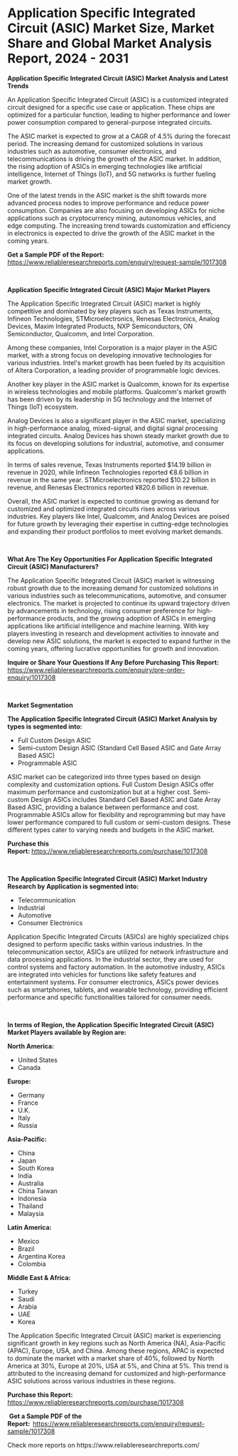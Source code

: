 <p><h1>Application Specific Integrated Circuit (ASIC) Market Size, Market Share and Global Market Analysis Report, 2024 - 2031</h1></p><p><strong>Application Specific Integrated Circuit (ASIC) Market Analysis and Latest Trends</strong></p>
<p><p>An Application Specific Integrated Circuit (ASIC) is a customized integrated circuit designed for a specific use case or application. These chips are optimized for a particular function, leading to higher performance and lower power consumption compared to general-purpose integrated circuits.</p><p>The ASIC market is expected to grow at a CAGR of 4.5% during the forecast period. The increasing demand for customized solutions in various industries such as automotive, consumer electronics, and telecommunications is driving the growth of the ASIC market. In addition, the rising adoption of ASICs in emerging technologies like artificial intelligence, Internet of Things (IoT), and 5G networks is further fueling market growth.</p><p>One of the latest trends in the ASIC market is the shift towards more advanced process nodes to improve performance and reduce power consumption. Companies are also focusing on developing ASICs for niche applications such as cryptocurrency mining, autonomous vehicles, and edge computing. The increasing trend towards customization and efficiency in electronics is expected to drive the growth of the ASIC market in the coming years.</p></p>
<p><strong>Get a Sample PDF of the Report:&nbsp;</strong> <a href="https://www.reliableresearchreports.com/enquiry/request-sample/1017308">https://www.reliableresearchreports.com/enquiry/request-sample/1017308</a></p>
<p>&nbsp;</p>
<p><strong>Application Specific Integrated Circuit (ASIC) Major Market Players</strong></p>
<p><p>The Application Specific Integrated Circuit (ASIC) market is highly competitive and dominated by key players such as Texas Instruments, Infineon Technologies, STMicroelectronics, Renesas Electronics, Analog Devices, Maxim Integrated Products, NXP Semiconductors, ON Semiconductor, Qualcomm, and Intel Corporation.</p><p>Among these companies, Intel Corporation is a major player in the ASIC market, with a strong focus on developing innovative technologies for various industries. Intel's market growth has been fueled by its acquisition of Altera Corporation, a leading provider of programmable logic devices.</p><p>Another key player in the ASIC market is Qualcomm, known for its expertise in wireless technologies and mobile platforms. Qualcomm's market growth has been driven by its leadership in 5G technology and the Internet of Things (IoT) ecosystem.</p><p>Analog Devices is also a significant player in the ASIC market, specializing in high-performance analog, mixed-signal, and digital signal processing integrated circuits. Analog Devices has shown steady market growth due to its focus on developing solutions for industrial, automotive, and consumer applications.</p><p>In terms of sales revenue, Texas Instruments reported $14.19 billion in revenue in 2020, while Infineon Technologies reported €8.6 billion in revenue in the same year. STMicroelectronics reported $10.22 billion in revenue, and Renesas Electronics reported ¥820.6 billion in revenue.</p><p>Overall, the ASIC market is expected to continue growing as demand for customized and optimized integrated circuits rises across various industries. Key players like Intel, Qualcomm, and Analog Devices are poised for future growth by leveraging their expertise in cutting-edge technologies and expanding their product portfolios to meet evolving market demands.</p></p>
<p>&nbsp;</p>
<p><strong>What Are The Key Opportunities For Application Specific Integrated Circuit (ASIC) Manufacturers?</strong></p>
<p><p>The Application Specific Integrated Circuit (ASIC) market is witnessing robust growth due to the increasing demand for customized solutions in various industries such as telecommunications, automotive, and consumer electronics. The market is projected to continue its upward trajectory driven by advancements in technology, rising consumer preference for high-performance products, and the growing adoption of ASICs in emerging applications like artificial intelligence and machine learning. With key players investing in research and development activities to innovate and develop new ASIC solutions, the market is expected to expand further in the coming years, offering lucrative opportunities for growth and innovation.</p></p>
<p><strong>Inquire or Share Your Questions If Any Before Purchasing This Report:</strong> <a href="https://www.reliableresearchreports.com/enquiry/pre-order-enquiry/1017308">https://www.reliableresearchreports.com/enquiry/pre-order-enquiry/1017308</a></p>
<p>&nbsp;</p>
<p><strong>Market Segmentation</strong></p>
<p><strong>The Application Specific Integrated Circuit (ASIC) Market Analysis by types is segmented into:</strong></p>
<p><ul><li>Full Custom Design ASIC</li><li>Semi-custom Design ASIC (Standard Cell Based ASIC and Gate Array Based ASIC)</li><li>Programmable ASIC</li></ul></p>
<p><p>ASIC market can be categorized into three types based on design complexity and customization options. Full Custom Design ASICs offer maximum performance and customization but at a higher cost. Semi-custom Design ASICs includes Standard Cell Based ASIC and Gate Array Based ASIC, providing a balance between performance and cost. Programmable ASICs allow for flexibility and reprogramming but may have lower performance compared to full custom or semi-custom designs. These different types cater to varying needs and budgets in the ASIC market.</p></p>
<p><strong>Purchase this Report:&nbsp;</strong><a href="https://www.reliableresearchreports.com/purchase/1017308">https://www.reliableresearchreports.com/purchase/1017308</a></p>
<p>&nbsp;</p>
<p><strong>The Application Specific Integrated Circuit (ASIC) Market Industry Research by Application is segmented into:</strong></p>
<p><ul><li>Telecommunication</li><li>Industrial</li><li>Automotive</li><li>Consumer Electronics</li></ul></p>
<p><p>Application Specific Integrated Circuits (ASICs) are highly specialized chips designed to perform specific tasks within various industries. In the telecommunication sector, ASICs are utilized for network infrastructure and data processing applications. In the industrial sector, they are used for control systems and factory automation. In the automotive industry, ASICs are integrated into vehicles for functions like safety features and entertainment systems. For consumer electronics, ASICs power devices such as smartphones, tablets, and wearable technology, providing efficient performance and specific functionalities tailored for consumer needs.</p></p>
<p>&nbsp;</p>
<p><strong>In terms of Region, the Application Specific Integrated Circuit (ASIC) Market Players available by Region are:</strong></p>
<p>
    <p> <strong> North America: </strong>
        <ul>
            <li>United States</li>
            <li>Canada</li>
        </ul>
        </p> 
    <p> <strong> Europe: </strong>
        <ul>
            <li>Germany</li>
            <li>France</li>
            <li>U.K.</li>
            <li>Italy</li>
            <li>Russia</li>
        </ul>
        </p> 
    <p> <strong> Asia-Pacific: </strong>
        <ul>
            <li>China</li>
            <li>Japan</li>
            <li>South Korea</li>
            <li>India</li>
            <li>Australia</li>
            <li>China Taiwan</li>
            <li>Indonesia</li>
            <li>Thailand</li>
            <li>Malaysia</li>
        </ul>
        </p> 
    <p> <strong> Latin America: </strong>
        <ul>
            <li>Mexico</li>
            <li>Brazil</li>
            <li>Argentina Korea</li>
            <li>Colombia</li>
        </ul>
        </p> 
    <p> <strong> Middle East & Africa: </strong>
        <ul>
            <li>Turkey</li>
            <li>Saudi</li>
            <li>Arabia</li>
            <li>UAE</li>
            <li>Korea</li>
        </ul>
    </p>
    </p>
<p><p>The Application Specific Integrated Circuit (ASIC) market is experiencing significant growth in key regions such as North America (NA), Asia-Pacific (APAC), Europe, USA, and China. Among these regions, APAC is expected to dominate the market with a market share of 40%, followed by North America at 30%, Europe at 20%, USA at 5%, and China at 5%. This trend is attributed to the increasing demand for customized and high-performance ASIC solutions across various industries in these regions.</p></p>
<p><strong>Purchase this Report: </strong><a href="https://www.reliableresearchreports.com/purchase/1017308">https://www.reliableresearchreports.com/purchase/1017308</a></p>
<p>&nbsp;<strong>Get a Sample PDF of the Report:&nbsp;&nbsp;</strong><a href="https://www.reliableresearchreports.com/enquiry/request-sample/1017308">https://www.reliableresearchreports.com/enquiry/request-sample/1017308</a></p>
<p><strong></strong></p>
<p>Check more reports on https://www.reliableresearchreports.com/</p>